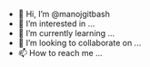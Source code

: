 - 👋 Hi, I’m @manojgitbash
- 👀 I’m interested in ...
- 🌱 I’m currently learning ...
- 💞️ I’m looking to collaborate on ...
- 📫 How to reach me ...

<!---
manojgitbash/manojgitbash is a ✨ special ✨ repository because its `README.md` (this file) appears on your GitHub profile.
You can click the Preview link to take a look at your changes.
--->
